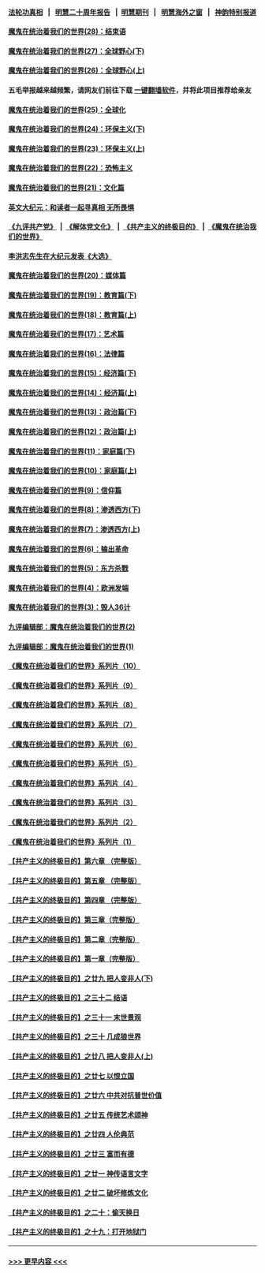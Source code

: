 #### [法轮功真相](https://github.com/gfw-breaker/truth/blob/master/README.md?t=0) &nbsp;&nbsp;|&nbsp;&nbsp; [明慧二十周年报告](https://github.com/gfw-breaker/mh-reports/blob/master/README.md?t=0) &nbsp;&nbsp;|&nbsp;&nbsp;[明慧期刊](https://github.com/gfw-breaker/mh-qikan) &nbsp;&nbsp;|&nbsp;&nbsp; [明慧海外之窗](https://github.com/gfw-breaker/mh-news/blob/master/README.md?t=0) &nbsp;&nbsp;|&nbsp;&nbsp; [神韵特别报道](https://github.com/gfw-breaker/mh-news/blob/master/shenyun.md?t=0)
#### [魔鬼在统治着我们的世界(28)：结束语](../pages/nsc422/n10936246.md?t=06161651) 
#### [魔鬼在统治着我们的世界(27)：全球野心(下)](../pages/nsc422/n10928319.md?t=06161651) 
#### [魔鬼在统治着我们的世界(26)：全球野心(上)](../pages/nsc422/n10900318.md?t=06161651) 
#### 五毛举报越来越频繁，请网友们前往下载 [一键翻墙软件](https://github.com/gfw-breaker/ssr-accounts)，并将此项目推荐给亲友
#### [魔鬼在统治着我们的世界(25)：全球化](../pages/nsc422/n10788205.md?t=06161651) 
#### [魔鬼在统治着我们的世界(24)：环保主义(下)](../pages/nsc422/n10695307.md?t=06161651) 
#### [魔鬼在统治着我们的世界(23)：环保主义(上)](../pages/nsc422/n10688613.md?t=06161651) 
#### [魔鬼在统治着我们的世界(22)：恐怖主义](../pages/nsc422/n10614727.md?t=06161651) 
#### [魔鬼在统治着我们的世界(21)：文化篇](../pages/nsc422/n10597706.md?t=06161651) 
#### [英文大纪元：和读者一起寻真相 无所畏惧](../pages/nsc422/n12542027.md?t=06161651) 
#### [《九评共产党》](https://github.com/begood0513/9ping.md/blob/master/README.md) &nbsp;|&nbsp; [《解体党文化》](../../../../jtdwh.md/blob/master/README.md)  &nbsp;|&nbsp; [《共产主义的终极目的》](../../../../gczydzjmd.md/blob/master/README.md) &nbsp;|&nbsp; [《魔鬼在统治我们的世界》](../../../../mgztzwmdsj.md/blob/master/README.md) 
#### [李洪志先生在大纪元发表《大选》](../pages/nsc422/n12534746.md?t=06161651) 
#### [魔鬼在统治着我们的世界(20)：媒体篇](../pages/nsc422/n10586579.md?t=06161651) 
#### [魔鬼在统治着我们的世界(19)：教育篇(下)](../pages/nsc422/n10564808.md?t=06161651) 
#### [魔鬼在统治着我们的世界(18)：教育篇(上)](../pages/nsc422/n10526970.md?t=06161651) 
#### [魔鬼在统治着我们的世界(17)：艺术篇](../pages/nsc422/n10499093.md?t=06161651) 
#### [魔鬼在统治着我们的世界(16)：法律篇](../pages/nsc422/n10485969.md?t=06161651) 
#### [魔鬼在统治着我们的世界(15)：经济篇(下)](../pages/nsc422/n10469975.md?t=06161651) 
#### [魔鬼在统治着我们的世界(14)：经济篇(上)](../pages/nsc422/n10457370.md?t=06161651) 
#### [魔鬼在统治着我们的世界(13)：政治篇(下)](../pages/nsc422/n10448270.md?t=06161651) 
#### [魔鬼在统治着我们的世界(12)：政治篇(上)](../pages/nsc422/n10444576.md?t=06161651) 
#### [魔鬼在统治着我们的世界(11)：家庭篇(下)](../pages/nsc422/n10440961.md?t=06161651) 
#### [魔鬼在统治着我们的世界(10)：家庭篇(上)](../pages/nsc422/n10435448.md?t=06161651) 
#### [魔鬼在统治着我们的世界(9)：信仰篇](../pages/nsc422/n10432159.md?t=06161651) 
#### [魔鬼在统治着我们的世界(8)：渗透西方(下)](../pages/nsc422/n10429603.md?t=06161651) 
#### [魔鬼在统治着我们的世界(7)：渗透西方(上)](../pages/nsc422/n10426013.md?t=06161651) 
#### [魔鬼在统治着我们的世界(6)：输出革命](../pages/nsc422/n10421536.md?t=06161651) 
#### [魔鬼在统治着我们的世界(5)：东方杀戮](../pages/nsc422/n10417707.md?t=06161651) 
#### [魔鬼在统治着我们的世界(4)：欧洲发端](../pages/nsc422/n10414890.md?t=06161651) 
#### [魔鬼在统治着我们的世界(3)：毁人36计](../pages/nsc422/n10411583.md?t=06161651) 
#### [九评编辑部：魔鬼在统治着我们的世界(2)](../pages/nsc422/n10410036.md?t=06161651) 
#### [九评编辑部：魔鬼在统治着我们的世界(1)](../pages/nsc422/n10406825.md?t=06161651) 
#### [《魔鬼在统治着我们的世界》系列片（10）](../pages/nsc422/n12292670.md?t=06161651) 
#### [《魔鬼在统治着我们的世界》系列片（9）](../pages/nsc422/n12290859.md?t=06161651) 
#### [《魔鬼在统治着我们的世界》系列片（8）](../pages/nsc422/n12287445.md?t=06161651) 
#### [《魔鬼在统治着我们的世界》系列片（7）](../pages/nsc422/n12283425.md?t=06161651) 
#### [《魔鬼在统治着我们的世界》系列片（6）](../pages/nsc422/n12282314.md?t=06161651) 
#### [《魔鬼在统治着我们的世界》系列片（5）](../pages/nsc422/n12281419.md?t=06161651) 
#### [《魔鬼在统治着我们的世界》系列片（4）](../pages/nsc422/n12274024.md?t=06161651) 
#### [《魔鬼在统治着我们的世界》系列片（3）](../pages/nsc422/n12271322.md?t=06161651) 
#### [《魔鬼在统治着我们的世界》系列片（2）](../pages/nsc422/n12269049.md?t=06161651) 
#### [《魔鬼在统治着我们的世界》系列片（1）](../pages/nsc422/n12267575.md?t=06161651) 
#### [【共产主义的终极目的】第六章 （完整版）](../pages/nsc422/n11428913.md?t=06161651) 
#### [【共产主义的终极目的】第五章 （完整版）](../pages/nsc422/n11428912.md?t=06161651) 
#### [【共产主义的终极目的】第四章 （完整版）](../pages/nsc422/n11428907.md?t=06161651) 
#### [【共产主义的终极目的】第三章（完整版）](../pages/nsc422/n11428848.md?t=06161651) 
#### [【共产主义的终极目的】第二章（完整版）](../pages/nsc422/n11428831.md?t=06161651) 
#### [【共产主义的终极目的】第一章（完整版）](../pages/nsc422/n11417651.md?t=06161651) 
#### [【共产主义的终极目的】之廿九 把人变非人(下)](../pages/nsc422/n11344140.md?t=06161651) 
#### [【共产主义的终极目的】之三十二 结语](../pages/nsc422/n11360535.md?t=06161651) 
#### [【共产主义的终极目的】之三十一 末世景观](../pages/nsc422/n11351129.md?t=06161651) 
#### [【共产主义的终极目的】之三十 几成狼世界](../pages/nsc422/n11348280.md?t=06161651) 
#### [【共产主义的终极目的】之廿八 把人变非人(上)](../pages/nsc422/n11340492.md?t=06161651) 
#### [【共产主义的终极目的】之廿七 以恨立国](../pages/nsc422/n11336944.md?t=06161651) 
#### [【共产主义的终极目的】之廿六 中共对抗普世价值](../pages/nsc422/n11324785.md?t=06161651) 
#### [【共产主义的终极目的】之廿五 传统艺术颂神](../pages/nsc422/n11296396.md?t=06161651) 
#### [【共产主义的终极目的】之廿四 人伦典范](../pages/nsc422/n11296397.md?t=06161651) 
#### [【共产主义的终极目的】之廿三 富而有德](../pages/nsc422/n11283598.md?t=06161651) 
#### [【共产主义的终极目的】之廿一 神传语言文字](../pages/nsc422/n11263265.md?t=06161651) 
#### [【共产主义的终极目的】之廿二 破坏修炼文化](../pages/nsc422/n11245728.md?t=06161651) 
#### [【共产主义的终极目的】之二十：偷天换日](../pages/nsc422/n11238846.md?t=06161651) 
#### [【共产主义的终极目的】之十九：打开地狱门](../pages/nsc422/n11206376.md?t=06161651) 

----
#### [ >>> 更早内容 <<< ](../indexes/nsc422-earlier.md)
